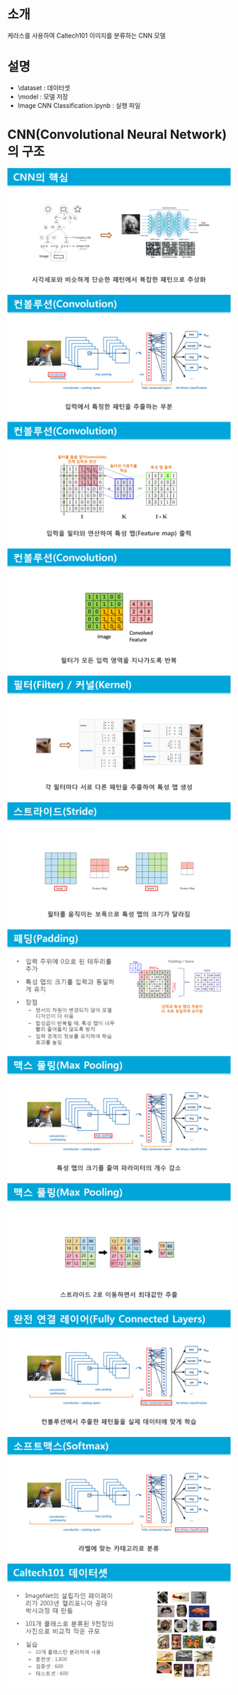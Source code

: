 # 소개
케라스를 사용하여 Caltech101 이미지를 분류하는 CNN 모델

# 설명
- \dataset : 데이터셋
- \model : 모델 저장
- Image CNN Classification.ipynb : 실행 파일

# CNN(Convolutional Neural Network)의 구조
<img src = "/image/image01.png">

<img src = "/image/image02.png">

<img src = "/image/image03.png">

<img src = "/image/image04.png">

<img src = "/image/image05.png">

<img src = "/image/image06.png">

<img src = "/image/image07.png">

<img src = "/image/image08.png">

<img src = "/image/image09.png">

<img src = "/image/image10.png">

<img src = "/image/image11.png">

<img src = "/image/image12.png">

